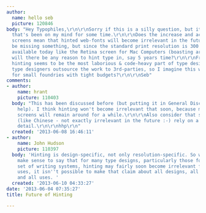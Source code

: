 ```yaml
---
author:
  name: hello seb
  picture: 120846
body: "Hey Typophiles,\r\n\r\nSorry if this is a silly question, but its something
  that's been on my mind for some time.\r\n\r\nDoes the increase and access to high-resolution
  screens mean that hinted web-fonts will become irrelevant in the future? I might
  be missing something, but since the standard print resolution is 300 dpi and products
  available today like the Retina screen for Mac Computers (boasting around 220 dpi),
  will there be any reason to hint type in, say 5 years time?\r\n\r\nFrom what I understand,
  hinting seems to be the most laborious & code-heavy part of type design, and many
  type designers outsource the work to 3rd-parties, so I imagine this would be great
  for small foundries with tight budgets?\r\n\r\nSeb"
comments:
- author:
    name: hrant
    picture: 110403
  body: "This has been discussed before (but putting it in General Discussion might
    help). I think hinting won't become irrelevant that soon, because modest-resolution
    screens will remain around for a while.\r\n\r\nAlso consider that some scripts
    (like Chinese - not exactly irrelevant in the future :-) rely on a lot of internal
    detail.\r\n\r\nhhp\r\n"
  created: '2013-06-08 16:46:11'
- author:
    name: John Hudson
    picture: 110397
  body: 'Hinting is design-specific, not only resolution-specific. So while it may
    make sense to say that for many type designs, particularly those for a particular
    set of writing systems, hinting may fairly soon become irrelevant for many significant
    uses, it isn''t possible to make that claim about all designs, all writing systems
    and all uses. '
  created: '2013-06-10 04:33:27'
date: '2013-06-04 07:35:27'
title: Future of Hinting

---
```

